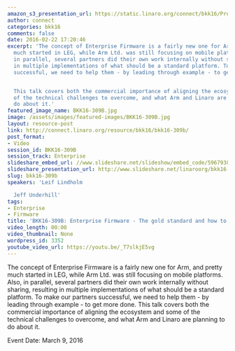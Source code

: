 ```yaml
---
amazon_s3_presentation_url: https://static.linaro.org/connect/bkk16/Presentations/Wednesday/BKK16-309B.pdf
author: connect
categories: bkk16
comments: false
date: 2016-02-22 17:20:46
excerpt: 'The concept of Enterprise Firmware is a fairly new one for Arm, and pretty
  much started in LEG, while Arm Ltd. was still focusing on mobile platforms. Also,
  in parallel, several partners did their own work internally without sharing, resulting
  in multiple implementations of what should be a standard platform. To make our partners
  successful, we need to help them - by leading through example - to get more done.


  This talk covers both the commercial importance of aligning the ecosystem and some
  of the technical challenges to overcome, and what Arm and Linaro are planning to
  do about it.'
featured_image_name: BKK16-309B.jpg
image: /assets/images/featured-images/BKK16-309B.jpg
layout: resource-post
link: http://connect.linaro.org/resource/bkk16/bkk16-309b/
post_format:
- Video
session_id: BKK16-309B
session_track: Enterprise
slideshare_embed_url: //www.slideshare.net/slideshow/embed_code/59679382
slideshare_presentation_url: http://www.slideshare.net/linaroorg/bkk16-309b-enterprise-firmware-the-gold-standard-and-how-to-get-there
slug: bkk16-309b
speakers: 'Leif Lindholm

  Jeff Underhill'
tags:
- Enterprise
- Firmware
title: 'BKK16-309B: Enterprise Firmware - The gold standard and how to get there'
video_length: 00:00
video_thumbnail: None
wordpress_id: 3352
youtube_video_url: https://youtu.be/_T7slkjE5vg
---
```


The concept of Enterprise Firmware is a fairly new one for Arm, and pretty much started in LEG, while Arm Ltd. was still focusing on mobile platforms. Also, in parallel, several partners did their own work internally without sharing, resulting in multiple implementations of what should be a standard platform. To make our partners successful, we need to help them - by leading through example - to get more done.  This talk covers both the commercial importance of aligning the ecosystem and some of the technical challenges to overcome, and what Arm and Linaro are planning to do about it.

Event Date: March 9, 2016